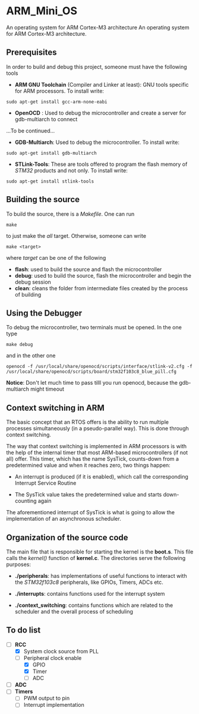 # ARM_Mini_OS
An operating system for ARM Cortex-M3 architecture
An operating system for ARM Cortex-M3 architecture.

## Prerequisites
In order to build and debug this project, someone must have the following tools

- **ARM GNU Toolchain** (Compiler and Linker at least): GNU tools specific for ARM processors. To install write:
```
sudo apt-get install gcc-arm-none-eabi
```
- **OpenOCD** : Used to debug the microcontroller and create a server for gdb-multiarch to connect

...To be continued...
- **GDB-Multiarch**: Used to debug the microcontroller. To install write:
```
sudo apt-get install gdb-multiarch
```

- **STLink-Tools**: These are tools offered to program the flash memory  of *STM32* products and not only. To install write:
```
sudo apt-get install stlink-tools
```


## Building the source
To build the source, there is a *Makefile*. One can run
```
make
```
to just make the *all* target. Otherwise, someone can write
```
make <target>
```
where *target* can be one of the following

- **flash**: used to build the source and flash the microcontroller
- **debug**: used to build the source, flash the microcontroller and begin the debug session
- **clean**: cleans the folder from intermediate files created by the process of building


## Using the Debugger
To debug the microcontroller, two terminals must be opened. In the one type
```
make debug
```
and in the other one
```
openocd -f /usr/local/share/openocd/scripts/interface/stlink-v2.cfg -f /usr/local/share/openocd/scripts/board/stm32f103c8_blue_pill.cfg
```
**Notice**: Don't let much time to pass tilll you run openocd, because the gdb-multiarch might timeout

## Context switching in ARM
The basic concept that an RTOS offers is the ability to run multiple processes simultaneously (in a pseudo-parallel way). This is done through context switching.

The way that context switching is implemented in ARM processors is with the help of the internal timer that most ARM-based microcontrollers (if not all) offer. This timer, which has the name SysTick, counts-down from a predetermined value and when it reaches zero, two things happen:

- An interrupt is produced (if it is enabled), which call the corresponding Interrupt Service Routine

- The SysTick value takes the predetermined value and starts down-counting again

The aforementioned interrupt of SysTick is what is going to allow the implementation of an asynchronous scheduler.


## Organization of the source code
The main file that is responsible for starting the kernel is the **boot.s**. This file calls the *kernel()* function of **kernel.c**. The directories serve the following purposes:

- **./peripherals**: has implementations of useful functions to interact with the *STM32f103c8* peripherals, like GPIOs, Timers, ADCs etc.

- **./interrupts**: contains functions used for the interrupt system

- **./context_switching**: contains functions which are related to the scheduler and the overall process of scheduling

## To do list
- [ ] **RCC**
    - [X] System clock source from PLL
    - [ ] Peripheral clock enable
        - [X] GPIO
        - [X] Timer
        - [ ] ADC
- [ ] **ADC**
- [ ] **Timers**
    - [ ] PWM output to pin
    - [ ] Interrupt implementation
